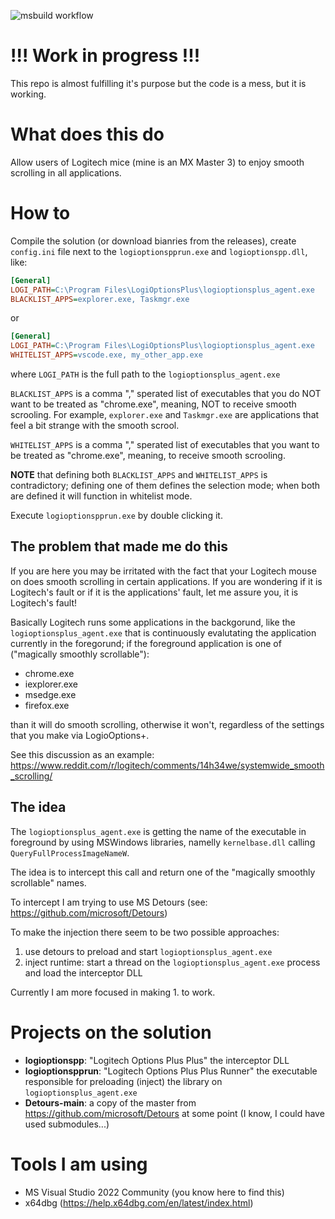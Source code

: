 ![msbuild workflow](https://github.com/jcbastosportela/logioptspp/actions/workflows/msbuild.yml/badge.svg)

# !!! Work in progress !!!
This repo is almost fulfilling it's purpose but the code is a mess, but it is working.

# What does this do
Allow users of Logitech mice (mine is an MX Master 3) to enjoy smooth scrolling in all applications.

# How to
Compile the solution (or download bianries from the releases), create `config.ini` file next to the `logioptionspprun.exe` and `logioptionspp.dll`, like:
```ini
[General]
LOGI_PATH=C:\Program Files\LogiOptionsPlus\logioptionsplus_agent.exe
BLACKLIST_APPS=explorer.exe, Taskmgr.exe
```
or
```ini
[General]
LOGI_PATH=C:\Program Files\LogiOptionsPlus\logioptionsplus_agent.exe
WHITELIST_APPS=vscode.exe, my_other_app.exe
```

where `LOGI_PATH` is the full path to the `logioptionsplus_agent.exe`

`BLACKLIST_APPS` is a comma "," sperated list of executables that you do NOT want to be treated as "chrome.exe", meaning, NOT to receive smooth scrooling. For example, `explorer.exe` and `Taskmgr.exe` are applications that feel a bit strange with the smooth scrool.

`WHITELIST_APPS` is a comma "," sperated list of executables that you want to be treated as "chrome.exe", meaning, to receive smooth scrooling.

__NOTE__ that defining both `BLACKLIST_APPS` and `WHITELIST_APPS` is contradictory; defining one of them defines the selection mode; when both are defined it will function in whitelist mode.

Execute `logioptionspprun.exe` by double clicking it.

## The problem that made me do this
If you are here you may be irritated with the fact that your Logitech mouse on does smooth scrolling in certain applications.
If you are wondering if it is Logitech's fault or if it is the applications' fault, let me assure you, it is Logitech's fault!

Basically Logitech runs some applications in the backgorund, like the `logioptionsplus_agent.exe` that is continuously evalutating
the application currently in the foregorund; if the foreground application is one of ("magically smoothly scrollable"):
- chrome.exe
- iexplorer.exe
- msedge.exe
- firefox.exe

than it will do smooth scrolling, otherwise it won't, regardless of the settings that you make via LogioOptions+.

See this discussion as an example: https://www.reddit.com/r/logitech/comments/14h34we/systemwide_smooth_scrolling/

## The idea
The `logioptionsplus_agent.exe` is getting the name of the executable in foreground by using MSWindows libraries, namelly `kernelbase.dll` calling `QueryFullProcessImageNameW`.

The idea is to intercept this call and return one of the "magically smoothly scrollable" names.

To intercept I am trying to use MS Detours (see: https://github.com/microsoft/Detours)

To make the injection there seem to be two possible approaches:
1. use detours to preload and start `logioptionsplus_agent.exe`
1. inject runtime: start a thread on the `logioptionsplus_agent.exe` process and load the interceptor DLL

Currently I am more focused in making 1. to work.

# Projects on the solution
- __logioptionspp__: "Logitech Options Plus Plus" the interceptor DLL
- __logioptionspprun__: "Logitech Options Plus Plus Runner" the executable responsible for preloading (inject) the library on `logioptionsplus_agent.exe`
- __Detours-main__: a copy of the master from https://github.com/microsoft/Detours at some point (I know, I could have used submodules...)

# Tools I am using
- MS Visual Studio 2022 Community (you know here to find this)
- x64dbg (https://help.x64dbg.com/en/latest/index.html)

